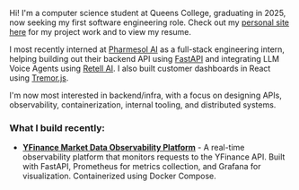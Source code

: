 Hi! I'm a computer science student at Queens College, graduating in 2025, now seeking my first software engineering role. Check out my [personal site here](https://shahjacob.netlify.app/) for my project work and to view my resume.

I most recently interned at [Pharmesol AI](https://www.pharmesol.com/) as a full-stack engineering intern, helping building out their backend API using [FastAPI](https://fastapi.tiangolo.com/) and integrating LLM Voice Agents using [Retell AI](https://www.retellai.com/). I also built customer dashboards in React using [Tremor.js](https://tremor.so/).

I'm now most interested in backend/infra, with a focus on designing APIs, observability, containerization, internal tooling, and distributed systems.

### What I build recently:

* [**YFinance Market Data Observability Platform**](https://github.com/shahjacobb/Market-Data-API-Observability-Platform) - A real-time observability platform that monitors requests to the YFinance API. Built with FastAPI, Prometheus for metrics collection, and Grafana for visualization. Containerized using Docker Compose.
